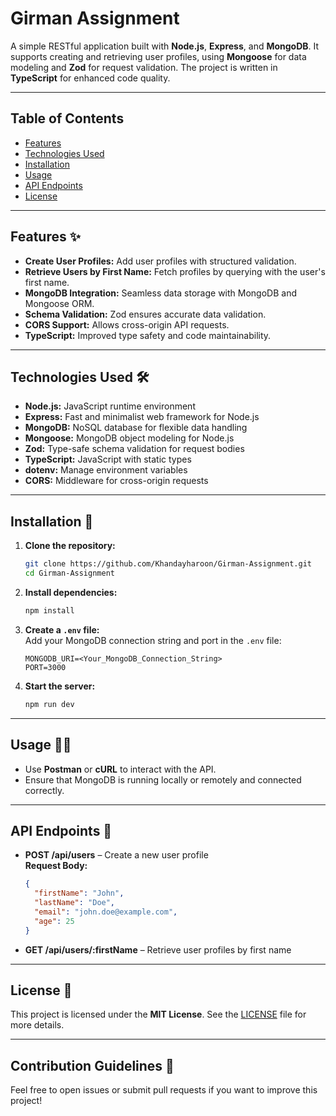 
# Girman Assignment

A simple RESTful application built with **Node.js**, **Express**, and **MongoDB**. It supports creating and retrieving user profiles, using **Mongoose** for data modeling and **Zod** for request validation. The project is written in **TypeScript** for enhanced code quality.

---

## Table of Contents  
- [Features](#features)  
- [Technologies Used](#technologies-used)  
- [Installation](#installation)  
- [Usage](#usage)  
- [API Endpoints](#api-endpoints)  
- [License](#license)  

---

## Features ✨  
- **Create User Profiles:** Add user profiles with structured validation.  
- **Retrieve Users by First Name:** Fetch profiles by querying with the user's first name.  
- **MongoDB Integration:** Seamless data storage with MongoDB and Mongoose ORM.  
- **Schema Validation:** Zod ensures accurate data validation.  
- **CORS Support:** Allows cross-origin API requests.  
- **TypeScript:** Improved type safety and code maintainability.

---

## Technologies Used 🛠  
- **Node.js:** JavaScript runtime environment  
- **Express:** Fast and minimalist web framework for Node.js  
- **MongoDB:** NoSQL database for flexible data handling  
- **Mongoose:** MongoDB object modeling for Node.js  
- **Zod:** Type-safe schema validation for request bodies  
- **TypeScript:** JavaScript with static types  
- **dotenv:** Manage environment variables  
- **CORS:** Middleware for cross-origin requests  

---

## Installation 🚀  

1. **Clone the repository:**  
   ```bash
   git clone https://github.com/Khandayharoon/Girman-Assignment.git
   cd Girman-Assignment
   ```

2. **Install dependencies:**  
   ```bash
   npm install
   ```

3. **Create a `.env` file:**  
   Add your MongoDB connection string and port in the `.env` file:  
   ```
   MONGODB_URI=<Your_MongoDB_Connection_String>
   PORT=3000
   ```

4. **Start the server:**  
   ```bash
   npm run dev
   ```

---

## Usage 🧑‍💻  

- Use **Postman** or **cURL** to interact with the API.  
- Ensure that MongoDB is running locally or remotely and connected correctly.

---

## API Endpoints 📌  

- **POST /api/users** – Create a new user profile  
  **Request Body:**  
  ```json
  {
    "firstName": "John",
    "lastName": "Doe",
    "email": "john.doe@example.com",
    "age": 25
  }
  ```

- **GET /api/users/:firstName** – Retrieve user profiles by first name  

---

## License 📄  
This project is licensed under the **MIT License**. See the [LICENSE](LICENSE) file for more details.  

---

## Contribution Guidelines 🤝  
Feel free to open issues or submit pull requests if you want to improve this project!

